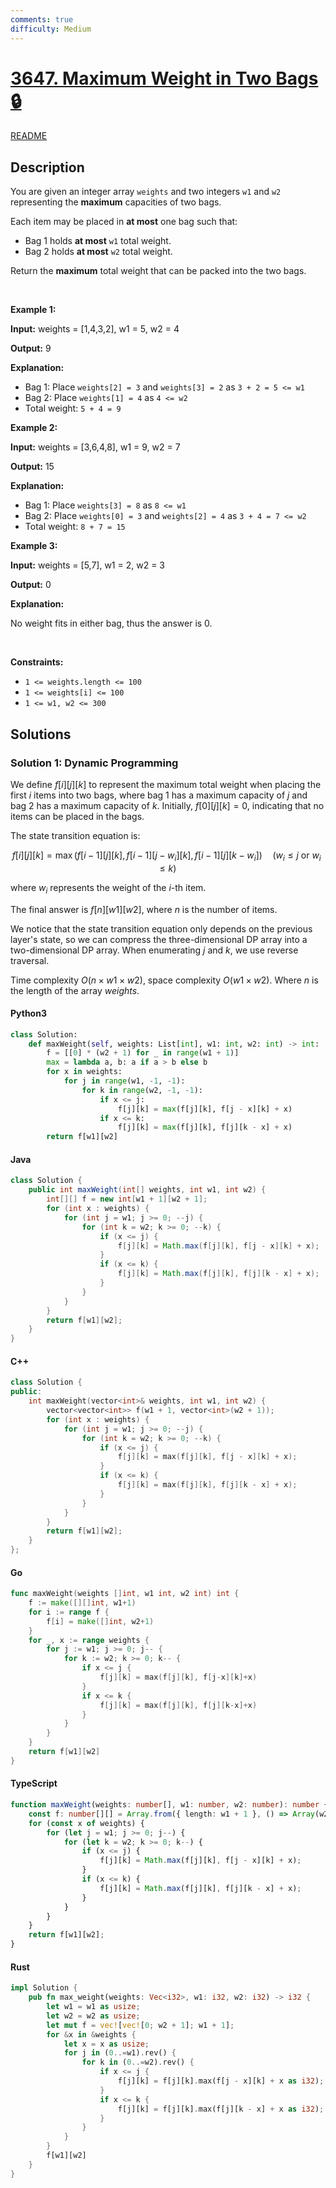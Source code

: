 ```yaml
---
comments: true
difficulty: Medium
---
```


<!-- problem:start -->

# [3647. Maximum Weight in Two Bags 🔒](https://leetcode.com/problems/maximum-weight-in-two-bags)

[README](/solution/3600-3699/3647.Maximum%20Weight%20in%20Two%20Bags/README.md)

## Description

<!-- description:start -->

<p>You are given an integer array <code>weights</code> and two integers <code>w1</code> and <code>w2</code> representing the <strong>maximum</strong> capacities of two bags.</p>

<p>Each item may be placed in <strong>at most</strong> one bag such that:</p>

<ul>
	<li>Bag 1 holds <strong>at most</strong> <code>w1</code> total weight.</li>
	<li>Bag 2 holds <strong>at most</strong> <code>w2</code> total weight.</li>
</ul>

<p>Return the <strong>maximum</strong> total weight that can be packed into the two bags.</p>

<p>&nbsp;</p>
<p><strong class="example">Example 1:</strong></p>

<div class="example-block">
<p><strong>Input:</strong> <span class="example-io">weights = [1,4,3,2], w1 = 5, w2 = 4</span></p>

<p><strong>Output:</strong> <span class="example-io">9</span></p>

<p><strong>Explanation:</strong></p>

<ul>
	<li>Bag 1: Place <code>weights[2] = 3</code> and <code>weights[3] = 2</code> as <code>3 + 2 = 5 &lt;= w1</code></li>
	<li>Bag 2: Place <code>weights[1] = 4</code> as <code>4 &lt;= w2</code></li>
	<li>Total weight: <code>5 + 4 = 9</code></li>
</ul>
</div>

<p><strong class="example">Example 2:</strong></p>

<div class="example-block">
<p><strong>Input:</strong> <span class="example-io">weights = [3,6,4,8], w1 = 9, w2 = 7</span></p>

<p><strong>Output:</strong> <span class="example-io">15</span></p>

<p><strong>Explanation:</strong></p>

<ul>
	<li>Bag 1: Place <code>weights[3] = 8</code> as <code>8 &lt;= w1</code></li>
	<li>Bag 2: Place <code>weights[0] = 3</code> and <code>weights[2] = 4</code> as <code>3 + 4 = 7 &lt;= w2</code></li>
	<li>Total weight: <code>8 + 7 = 15</code></li>
</ul>
</div>

<p><strong class="example">Example 3:</strong></p>

<div class="example-block">
<p><strong>Input:</strong> <span class="example-io">weights = [5,7], w1 = 2, w2 = 3</span></p>

<p><strong>Output:</strong> <span class="example-io">0</span></p>

<p><strong>Explanation:</strong></p>

<p>No weight fits in either bag, thus the answer is 0.</p>
</div>

<p>&nbsp;</p>
<p><strong>Constraints:</strong></p>

<ul>
	<li><code>1 &lt;= weights.length &lt;= 100</code></li>
	<li><code>1 &lt;= weights[i] &lt;= 100</code></li>
	<li><code>1 &lt;= w1, w2 &lt;= 300</code></li>
</ul>

<!-- description:end -->

## Solutions

<!-- solution:start -->

### Solution 1: Dynamic Programming

We define $f[i][j][k]$ to represent the maximum total weight when placing the first $i$ items into two bags, where bag 1 has a maximum capacity of $j$ and bag 2 has a maximum capacity of $k$. Initially, $f[0][j][k] = 0$, indicating that no items can be placed in the bags.

The state transition equation is:

$$
f[i][j][k] = \max(f[i-1][j][k], f[i-1][j-w_i][k], f[i-1][j][k-w_i]) \quad (w_i \leq j \text{ or } w_i \leq k)
$$

where $w_i$ represents the weight of the $i$-th item.

The final answer is $f[n][w1][w2]$, where $n$ is the number of items.

We notice that the state transition equation only depends on the previous layer's state, so we can compress the three-dimensional DP array into a two-dimensional DP array. When enumerating $j$ and $k$, we use reverse traversal.

Time complexity $O(n \times w1 \times w2)$, space complexity $O(w1 \times w2)$. Where $n$ is the length of the array $\textit{weights}$.

<!-- tabs:start -->

#### Python3

```python
class Solution:
    def maxWeight(self, weights: List[int], w1: int, w2: int) -> int:
        f = [[0] * (w2 + 1) for _ in range(w1 + 1)]
        max = lambda a, b: a if a > b else b
        for x in weights:
            for j in range(w1, -1, -1):
                for k in range(w2, -1, -1):
                    if x <= j:
                        f[j][k] = max(f[j][k], f[j - x][k] + x)
                    if x <= k:
                        f[j][k] = max(f[j][k], f[j][k - x] + x)
        return f[w1][w2]
```

#### Java

```java
class Solution {
    public int maxWeight(int[] weights, int w1, int w2) {
        int[][] f = new int[w1 + 1][w2 + 1];
        for (int x : weights) {
            for (int j = w1; j >= 0; --j) {
                for (int k = w2; k >= 0; --k) {
                    if (x <= j) {
                        f[j][k] = Math.max(f[j][k], f[j - x][k] + x);
                    }
                    if (x <= k) {
                        f[j][k] = Math.max(f[j][k], f[j][k - x] + x);
                    }
                }
            }
        }
        return f[w1][w2];
    }
}
```

#### C++

```cpp
class Solution {
public:
    int maxWeight(vector<int>& weights, int w1, int w2) {
        vector<vector<int>> f(w1 + 1, vector<int>(w2 + 1));
        for (int x : weights) {
            for (int j = w1; j >= 0; --j) {
                for (int k = w2; k >= 0; --k) {
                    if (x <= j) {
                        f[j][k] = max(f[j][k], f[j - x][k] + x);
                    }
                    if (x <= k) {
                        f[j][k] = max(f[j][k], f[j][k - x] + x);
                    }
                }
            }
        }
        return f[w1][w2];
    }
};
```

#### Go

```go
func maxWeight(weights []int, w1 int, w2 int) int {
	f := make([][]int, w1+1)
	for i := range f {
		f[i] = make([]int, w2+1)
	}
	for _, x := range weights {
		for j := w1; j >= 0; j-- {
			for k := w2; k >= 0; k-- {
				if x <= j {
					f[j][k] = max(f[j][k], f[j-x][k]+x)
				}
				if x <= k {
					f[j][k] = max(f[j][k], f[j][k-x]+x)
				}
			}
		}
	}
	return f[w1][w2]
}
```

#### TypeScript

```ts
function maxWeight(weights: number[], w1: number, w2: number): number {
    const f: number[][] = Array.from({ length: w1 + 1 }, () => Array(w2 + 1).fill(0));
    for (const x of weights) {
        for (let j = w1; j >= 0; j--) {
            for (let k = w2; k >= 0; k--) {
                if (x <= j) {
                    f[j][k] = Math.max(f[j][k], f[j - x][k] + x);
                }
                if (x <= k) {
                    f[j][k] = Math.max(f[j][k], f[j][k - x] + x);
                }
            }
        }
    }
    return f[w1][w2];
}
```

#### Rust

```rust
impl Solution {
    pub fn max_weight(weights: Vec<i32>, w1: i32, w2: i32) -> i32 {
        let w1 = w1 as usize;
        let w2 = w2 as usize;
        let mut f = vec![vec![0; w2 + 1]; w1 + 1];
        for &x in &weights {
            let x = x as usize;
            for j in (0..=w1).rev() {
                for k in (0..=w2).rev() {
                    if x <= j {
                        f[j][k] = f[j][k].max(f[j - x][k] + x as i32);
                    }
                    if x <= k {
                        f[j][k] = f[j][k].max(f[j][k - x] + x as i32);
                    }
                }
            }
        }
        f[w1][w2]
    }
}
```

<!-- tabs:end -->

<!-- solution:end -->

<!-- problem:end -->
